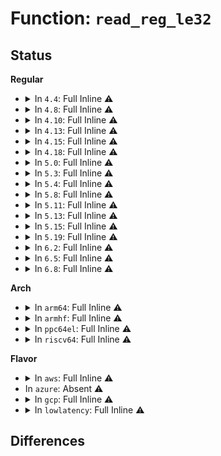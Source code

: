 # Function: <code>read_reg_le32</code>

## Status
<b>Regular</b>
<ul>
<li>
<details>
<summary>In <code>4.4</code>: Full Inline ⚠️</summary>

**Collision:** Unique Static

**Inline:** Full

**Transformation:** False

**Instances:**

```
In drivers/video/fbdev/imsttfb.c (ffffffff81475810)
Location: drivers/video/fbdev/imsttfb.c:407
Inline: True
Inline callers:
  - drivers/video/fbdev/imsttfb.c:imsttfb_blank
  - drivers/video/fbdev/imsttfb.c:imsttfb_fillrect
  - drivers/video/fbdev/imsttfb.c:imsttfb_fillrect
  - drivers/video/fbdev/imsttfb.c:imsttfb_fillrect
  - drivers/video/fbdev/imsttfb.c:imsttfb_fillrect
  - drivers/video/fbdev/imsttfb.c:imsttfb_fillrect
  - drivers/video/fbdev/imsttfb.c:imsttfb_fillrect
  - drivers/video/fbdev/imsttfb.c:imsttfb_copyarea
  - drivers/video/fbdev/imsttfb.c:imsttfb_copyarea
  - drivers/video/fbdev/imsttfb.c:imsttfb_copyarea
  - drivers/video/fbdev/imsttfb.c:imsttfb_ioctl
  - drivers/video/fbdev/imsttfb.c:imsttfb_ioctl
  - drivers/video/fbdev/imsttfb.c:imsttfb_probe
  - drivers/video/fbdev/imsttfb.c:imsttfb_probe
  - drivers/video/fbdev/imsttfb.c:imsttfb_probe
```
</details>
</li>
<li>
<details>
<summary>In <code>4.8</code>: Full Inline ⚠️</summary>

**Collision:** Unique Static

**Inline:** Full

**Transformation:** False

**Instances:**

```
In drivers/video/fbdev/imsttfb.c (ffffffff814c4819)
Location: drivers/video/fbdev/imsttfb.c:406
Inline: True
Inline callers:
  - drivers/video/fbdev/imsttfb.c:imsttfb_probe
  - drivers/video/fbdev/imsttfb.c:imsttfb_probe
  - drivers/video/fbdev/imsttfb.c:imsttfb_probe
  - drivers/video/fbdev/imsttfb.c:imsttfb_ioctl
  - drivers/video/fbdev/imsttfb.c:imsttfb_ioctl
  - drivers/video/fbdev/imsttfb.c:imsttfb_copyarea
  - drivers/video/fbdev/imsttfb.c:imsttfb_copyarea
  - drivers/video/fbdev/imsttfb.c:imsttfb_copyarea
  - drivers/video/fbdev/imsttfb.c:imsttfb_fillrect
  - drivers/video/fbdev/imsttfb.c:imsttfb_fillrect
  - drivers/video/fbdev/imsttfb.c:imsttfb_fillrect
  - drivers/video/fbdev/imsttfb.c:imsttfb_fillrect
  - drivers/video/fbdev/imsttfb.c:imsttfb_fillrect
  - drivers/video/fbdev/imsttfb.c:imsttfb_fillrect
  - drivers/video/fbdev/imsttfb.c:imsttfb_blank
```
</details>
</li>
<li>
<details>
<summary>In <code>4.10</code>: Full Inline ⚠️</summary>

**Collision:** Unique Static

**Inline:** Full

**Transformation:** False

**Instances:**

```
In drivers/video/fbdev/imsttfb.c (ffffffff814e6809)
Location: drivers/video/fbdev/imsttfb.c:406
Inline: True
Inline callers:
  - drivers/video/fbdev/imsttfb.c:imsttfb_probe
  - drivers/video/fbdev/imsttfb.c:imsttfb_probe
  - drivers/video/fbdev/imsttfb.c:imsttfb_probe
  - drivers/video/fbdev/imsttfb.c:imsttfb_ioctl
  - drivers/video/fbdev/imsttfb.c:imsttfb_ioctl
  - drivers/video/fbdev/imsttfb.c:imsttfb_copyarea
  - drivers/video/fbdev/imsttfb.c:imsttfb_copyarea
  - drivers/video/fbdev/imsttfb.c:imsttfb_copyarea
  - drivers/video/fbdev/imsttfb.c:imsttfb_fillrect
  - drivers/video/fbdev/imsttfb.c:imsttfb_fillrect
  - drivers/video/fbdev/imsttfb.c:imsttfb_fillrect
  - drivers/video/fbdev/imsttfb.c:imsttfb_fillrect
  - drivers/video/fbdev/imsttfb.c:imsttfb_fillrect
  - drivers/video/fbdev/imsttfb.c:imsttfb_fillrect
  - drivers/video/fbdev/imsttfb.c:imsttfb_blank
```
</details>
</li>
<li>
<details>
<summary>In <code>4.13</code>: Full Inline ⚠️</summary>

**Collision:** Unique Static

**Inline:** Full

**Transformation:** False

**Instances:**

```
In drivers/video/fbdev/imsttfb.c (ffffffff814f2498)
Location: drivers/video/fbdev/imsttfb.c:406
Inline: True
Inline callers:
  - drivers/video/fbdev/imsttfb.c:imsttfb_probe
  - drivers/video/fbdev/imsttfb.c:imsttfb_probe
  - drivers/video/fbdev/imsttfb.c:imsttfb_probe
  - drivers/video/fbdev/imsttfb.c:imsttfb_ioctl
  - drivers/video/fbdev/imsttfb.c:imsttfb_ioctl
  - drivers/video/fbdev/imsttfb.c:imsttfb_copyarea
  - drivers/video/fbdev/imsttfb.c:imsttfb_copyarea
  - drivers/video/fbdev/imsttfb.c:imsttfb_copyarea
  - drivers/video/fbdev/imsttfb.c:imsttfb_fillrect
  - drivers/video/fbdev/imsttfb.c:imsttfb_fillrect
  - drivers/video/fbdev/imsttfb.c:imsttfb_fillrect
  - drivers/video/fbdev/imsttfb.c:imsttfb_fillrect
  - drivers/video/fbdev/imsttfb.c:imsttfb_fillrect
  - drivers/video/fbdev/imsttfb.c:imsttfb_fillrect
  - drivers/video/fbdev/imsttfb.c:imsttfb_blank
```
</details>
</li>
<li>
<details>
<summary>In <code>4.15</code>: Full Inline ⚠️</summary>

**Collision:** Unique Static

**Inline:** Full

**Transformation:** False

**Instances:**

```
In drivers/video/fbdev/imsttfb.c (ffffffff81532b58)
Location: drivers/video/fbdev/imsttfb.c:406
Inline: True
Inline callers:
  - drivers/video/fbdev/imsttfb.c:imsttfb_probe
  - drivers/video/fbdev/imsttfb.c:imsttfb_probe
  - drivers/video/fbdev/imsttfb.c:imsttfb_probe
  - drivers/video/fbdev/imsttfb.c:imsttfb_ioctl
  - drivers/video/fbdev/imsttfb.c:imsttfb_ioctl
  - drivers/video/fbdev/imsttfb.c:imsttfb_copyarea
  - drivers/video/fbdev/imsttfb.c:imsttfb_copyarea
  - drivers/video/fbdev/imsttfb.c:imsttfb_copyarea
  - drivers/video/fbdev/imsttfb.c:imsttfb_fillrect
  - drivers/video/fbdev/imsttfb.c:imsttfb_fillrect
  - drivers/video/fbdev/imsttfb.c:imsttfb_fillrect
  - drivers/video/fbdev/imsttfb.c:imsttfb_fillrect
  - drivers/video/fbdev/imsttfb.c:imsttfb_fillrect
  - drivers/video/fbdev/imsttfb.c:imsttfb_fillrect
  - drivers/video/fbdev/imsttfb.c:imsttfb_blank
```
</details>
</li>
<li>
<details>
<summary>In <code>4.18</code>: Full Inline ⚠️</summary>

**Collision:** Unique Static

**Inline:** Full

**Transformation:** False

**Instances:**

```
In drivers/video/fbdev/imsttfb.c (ffffffff815685b6)
Location: drivers/video/fbdev/imsttfb.c:406
Inline: True
Inline callers:
  - drivers/video/fbdev/imsttfb.c:imsttfb_probe
  - drivers/video/fbdev/imsttfb.c:imsttfb_probe
  - drivers/video/fbdev/imsttfb.c:imsttfb_probe
  - drivers/video/fbdev/imsttfb.c:imsttfb_ioctl
  - drivers/video/fbdev/imsttfb.c:imsttfb_ioctl
  - drivers/video/fbdev/imsttfb.c:imsttfb_copyarea
  - drivers/video/fbdev/imsttfb.c:imsttfb_copyarea
  - drivers/video/fbdev/imsttfb.c:imsttfb_copyarea
  - drivers/video/fbdev/imsttfb.c:imsttfb_fillrect
  - drivers/video/fbdev/imsttfb.c:imsttfb_fillrect
  - drivers/video/fbdev/imsttfb.c:imsttfb_fillrect
  - drivers/video/fbdev/imsttfb.c:imsttfb_fillrect
  - drivers/video/fbdev/imsttfb.c:imsttfb_fillrect
  - drivers/video/fbdev/imsttfb.c:imsttfb_fillrect
  - drivers/video/fbdev/imsttfb.c:imsttfb_blank
```
</details>
</li>
<li>
<details>
<summary>In <code>5.0</code>: Full Inline ⚠️</summary>

**Collision:** Unique Static

**Inline:** Full

**Transformation:** False

**Instances:**

```
In drivers/video/fbdev/imsttfb.c (ffffffff81580015)
Location: drivers/video/fbdev/imsttfb.c:406
Inline: True
Inline callers:
  - drivers/video/fbdev/imsttfb.c:imsttfb_probe
  - drivers/video/fbdev/imsttfb.c:imsttfb_probe
  - drivers/video/fbdev/imsttfb.c:imsttfb_probe
  - drivers/video/fbdev/imsttfb.c:imsttfb_ioctl
  - drivers/video/fbdev/imsttfb.c:imsttfb_ioctl
  - drivers/video/fbdev/imsttfb.c:imsttfb_copyarea
  - drivers/video/fbdev/imsttfb.c:imsttfb_copyarea
  - drivers/video/fbdev/imsttfb.c:imsttfb_copyarea
  - drivers/video/fbdev/imsttfb.c:imsttfb_fillrect
  - drivers/video/fbdev/imsttfb.c:imsttfb_fillrect
  - drivers/video/fbdev/imsttfb.c:imsttfb_fillrect
  - drivers/video/fbdev/imsttfb.c:imsttfb_fillrect
  - drivers/video/fbdev/imsttfb.c:imsttfb_fillrect
  - drivers/video/fbdev/imsttfb.c:imsttfb_fillrect
  - drivers/video/fbdev/imsttfb.c:imsttfb_blank
```
</details>
</li>
<li>
<details>
<summary>In <code>5.3</code>: Full Inline ⚠️</summary>

**Collision:** Unique Static

**Inline:** Full

**Transformation:** False

**Instances:**

```
In drivers/video/fbdev/imsttfb.c (ffffffff815b0665)
Location: drivers/video/fbdev/imsttfb.c:404
Inline: True
Inline callers:
  - drivers/video/fbdev/imsttfb.c:imsttfb_probe
  - drivers/video/fbdev/imsttfb.c:imsttfb_probe
  - drivers/video/fbdev/imsttfb.c:imsttfb_probe
  - drivers/video/fbdev/imsttfb.c:imsttfb_ioctl
  - drivers/video/fbdev/imsttfb.c:imsttfb_ioctl
  - drivers/video/fbdev/imsttfb.c:imsttfb_copyarea
  - drivers/video/fbdev/imsttfb.c:imsttfb_copyarea
  - drivers/video/fbdev/imsttfb.c:imsttfb_copyarea
  - drivers/video/fbdev/imsttfb.c:imsttfb_fillrect
  - drivers/video/fbdev/imsttfb.c:imsttfb_fillrect
  - drivers/video/fbdev/imsttfb.c:imsttfb_fillrect
  - drivers/video/fbdev/imsttfb.c:imsttfb_fillrect
  - drivers/video/fbdev/imsttfb.c:imsttfb_fillrect
  - drivers/video/fbdev/imsttfb.c:imsttfb_fillrect
  - drivers/video/fbdev/imsttfb.c:imsttfb_blank
```
</details>
</li>
<li>
<details>
<summary>In <code>5.4</code>: Full Inline ⚠️</summary>

**Collision:** Unique Static

**Inline:** Full

**Transformation:** False

**Instances:**

```
In drivers/video/fbdev/imsttfb.c (ffffffff815d15e5)
Location: drivers/video/fbdev/imsttfb.c:404
Inline: True
Inline callers:
  - drivers/video/fbdev/imsttfb.c:imsttfb_probe
  - drivers/video/fbdev/imsttfb.c:imsttfb_probe
  - drivers/video/fbdev/imsttfb.c:imsttfb_probe
  - drivers/video/fbdev/imsttfb.c:imsttfb_ioctl
  - drivers/video/fbdev/imsttfb.c:imsttfb_ioctl
  - drivers/video/fbdev/imsttfb.c:imsttfb_copyarea
  - drivers/video/fbdev/imsttfb.c:imsttfb_copyarea
  - drivers/video/fbdev/imsttfb.c:imsttfb_copyarea
  - drivers/video/fbdev/imsttfb.c:imsttfb_fillrect
  - drivers/video/fbdev/imsttfb.c:imsttfb_fillrect
  - drivers/video/fbdev/imsttfb.c:imsttfb_fillrect
  - drivers/video/fbdev/imsttfb.c:imsttfb_fillrect
  - drivers/video/fbdev/imsttfb.c:imsttfb_fillrect
  - drivers/video/fbdev/imsttfb.c:imsttfb_fillrect
  - drivers/video/fbdev/imsttfb.c:imsttfb_blank
```
</details>
</li>
<li>
<details>
<summary>In <code>5.8</code>: Full Inline ⚠️</summary>

**Collision:** Unique Static

**Inline:** Full

**Transformation:** False

**Instances:**

```
In drivers/video/fbdev/imsttfb.c (ffffffff8167af58)
Location: drivers/video/fbdev/imsttfb.c:404
Inline: True
Inline callers:
  - drivers/video/fbdev/imsttfb.c:init_imstt
  - drivers/video/fbdev/imsttfb.c:init_imstt
  - drivers/video/fbdev/imsttfb.c:init_imstt
  - drivers/video/fbdev/imsttfb.c:imsttfb_ioctl
  - drivers/video/fbdev/imsttfb.c:imsttfb_ioctl
  - drivers/video/fbdev/imsttfb.c:imsttfb_copyarea
  - drivers/video/fbdev/imsttfb.c:imsttfb_copyarea
  - drivers/video/fbdev/imsttfb.c:imsttfb_copyarea
  - drivers/video/fbdev/imsttfb.c:imsttfb_fillrect
  - drivers/video/fbdev/imsttfb.c:imsttfb_fillrect
  - drivers/video/fbdev/imsttfb.c:imsttfb_fillrect
  - drivers/video/fbdev/imsttfb.c:imsttfb_fillrect
  - drivers/video/fbdev/imsttfb.c:imsttfb_fillrect
  - drivers/video/fbdev/imsttfb.c:imsttfb_fillrect
  - drivers/video/fbdev/imsttfb.c:imsttfb_blank
```
</details>
</li>
<li>
<details>
<summary>In <code>5.11</code>: Full Inline ⚠️</summary>

**Collision:** Unique Static

**Inline:** Full

**Transformation:** False

**Instances:**

```
In drivers/video/fbdev/imsttfb.c (ffffffff8169afc8)
Location: drivers/video/fbdev/imsttfb.c:404
Inline: True
Inline callers:
  - drivers/video/fbdev/imsttfb.c:init_imstt
  - drivers/video/fbdev/imsttfb.c:init_imstt
  - drivers/video/fbdev/imsttfb.c:init_imstt
  - drivers/video/fbdev/imsttfb.c:imsttfb_ioctl
  - drivers/video/fbdev/imsttfb.c:imsttfb_ioctl
  - drivers/video/fbdev/imsttfb.c:imsttfb_copyarea
  - drivers/video/fbdev/imsttfb.c:imsttfb_copyarea
  - drivers/video/fbdev/imsttfb.c:imsttfb_copyarea
  - drivers/video/fbdev/imsttfb.c:imsttfb_fillrect
  - drivers/video/fbdev/imsttfb.c:imsttfb_fillrect
  - drivers/video/fbdev/imsttfb.c:imsttfb_fillrect
  - drivers/video/fbdev/imsttfb.c:imsttfb_fillrect
  - drivers/video/fbdev/imsttfb.c:imsttfb_fillrect
  - drivers/video/fbdev/imsttfb.c:imsttfb_fillrect
  - drivers/video/fbdev/imsttfb.c:imsttfb_blank
```
</details>
</li>
<li>
<details>
<summary>In <code>5.13</code>: Full Inline ⚠️</summary>

**Collision:** Unique Static

**Inline:** Full

**Transformation:** False

**Instances:**

```
In drivers/video/fbdev/imsttfb.c (ffffffff8167de38)
Location: drivers/video/fbdev/imsttfb.c:404
Inline: True
Inline callers:
  - drivers/video/fbdev/imsttfb.c:init_imstt
  - drivers/video/fbdev/imsttfb.c:init_imstt
  - drivers/video/fbdev/imsttfb.c:init_imstt
  - drivers/video/fbdev/imsttfb.c:imsttfb_ioctl
  - drivers/video/fbdev/imsttfb.c:imsttfb_ioctl
  - drivers/video/fbdev/imsttfb.c:imsttfb_copyarea
  - drivers/video/fbdev/imsttfb.c:imsttfb_copyarea
  - drivers/video/fbdev/imsttfb.c:imsttfb_copyarea
  - drivers/video/fbdev/imsttfb.c:imsttfb_fillrect
  - drivers/video/fbdev/imsttfb.c:imsttfb_fillrect
  - drivers/video/fbdev/imsttfb.c:imsttfb_fillrect
  - drivers/video/fbdev/imsttfb.c:imsttfb_fillrect
  - drivers/video/fbdev/imsttfb.c:imsttfb_fillrect
  - drivers/video/fbdev/imsttfb.c:imsttfb_fillrect
  - drivers/video/fbdev/imsttfb.c:imsttfb_blank
```
</details>
</li>
<li>
<details>
<summary>In <code>5.15</code>: Full Inline ⚠️</summary>

**Collision:** Unique Static

**Inline:** Full

**Transformation:** False

**Instances:**

```
In drivers/video/fbdev/imsttfb.c (ffffffff816f2d6a)
Location: drivers/video/fbdev/imsttfb.c:404
Inline: True
Inline callers:
  - drivers/video/fbdev/imsttfb.c:init_imstt
  - drivers/video/fbdev/imsttfb.c:init_imstt
  - drivers/video/fbdev/imsttfb.c:init_imstt
  - drivers/video/fbdev/imsttfb.c:imsttfb_ioctl
  - drivers/video/fbdev/imsttfb.c:imsttfb_ioctl
  - drivers/video/fbdev/imsttfb.c:imsttfb_copyarea
  - drivers/video/fbdev/imsttfb.c:imsttfb_copyarea
  - drivers/video/fbdev/imsttfb.c:imsttfb_copyarea
  - drivers/video/fbdev/imsttfb.c:imsttfb_fillrect
  - drivers/video/fbdev/imsttfb.c:imsttfb_fillrect
  - drivers/video/fbdev/imsttfb.c:imsttfb_fillrect
  - drivers/video/fbdev/imsttfb.c:imsttfb_fillrect
  - drivers/video/fbdev/imsttfb.c:imsttfb_fillrect
  - drivers/video/fbdev/imsttfb.c:imsttfb_fillrect
  - drivers/video/fbdev/imsttfb.c:imsttfb_blank
```
</details>
</li>
<li>
<details>
<summary>In <code>5.19</code>: Full Inline ⚠️</summary>

**Collision:** Unique Static

**Inline:** Full

**Transformation:** False

**Instances:**

```
In drivers/video/fbdev/imsttfb.c (ffffffff8181f53a)
Location: drivers/video/fbdev/imsttfb.c:404
Inline: True
Inline callers:
  - drivers/video/fbdev/imsttfb.c:init_imstt
  - drivers/video/fbdev/imsttfb.c:init_imstt
  - drivers/video/fbdev/imsttfb.c:init_imstt
  - drivers/video/fbdev/imsttfb.c:imsttfb_ioctl
  - drivers/video/fbdev/imsttfb.c:imsttfb_ioctl
  - drivers/video/fbdev/imsttfb.c:imsttfb_copyarea
  - drivers/video/fbdev/imsttfb.c:imsttfb_copyarea
  - drivers/video/fbdev/imsttfb.c:imsttfb_copyarea
  - drivers/video/fbdev/imsttfb.c:imsttfb_fillrect
  - drivers/video/fbdev/imsttfb.c:imsttfb_fillrect
  - drivers/video/fbdev/imsttfb.c:imsttfb_fillrect
  - drivers/video/fbdev/imsttfb.c:imsttfb_fillrect
  - drivers/video/fbdev/imsttfb.c:imsttfb_fillrect
  - drivers/video/fbdev/imsttfb.c:imsttfb_fillrect
  - drivers/video/fbdev/imsttfb.c:imsttfb_blank
```
</details>
</li>
<li>
<details>
<summary>In <code>6.2</code>: Full Inline ⚠️</summary>

**Collision:** Unique Static

**Inline:** Full

**Transformation:** False

**Instances:**

```
In drivers/video/fbdev/imsttfb.c (ffffffff8194ea1a)
Location: drivers/video/fbdev/imsttfb.c:405
Inline: True
Inline callers:
  - drivers/video/fbdev/imsttfb.c:init_imstt
  - drivers/video/fbdev/imsttfb.c:init_imstt
  - drivers/video/fbdev/imsttfb.c:init_imstt
  - drivers/video/fbdev/imsttfb.c:imsttfb_ioctl
  - drivers/video/fbdev/imsttfb.c:imsttfb_ioctl
  - drivers/video/fbdev/imsttfb.c:imsttfb_copyarea
  - drivers/video/fbdev/imsttfb.c:imsttfb_copyarea
  - drivers/video/fbdev/imsttfb.c:imsttfb_copyarea
  - drivers/video/fbdev/imsttfb.c:imsttfb_fillrect
  - drivers/video/fbdev/imsttfb.c:imsttfb_fillrect
  - drivers/video/fbdev/imsttfb.c:imsttfb_fillrect
  - drivers/video/fbdev/imsttfb.c:imsttfb_fillrect
  - drivers/video/fbdev/imsttfb.c:imsttfb_fillrect
  - drivers/video/fbdev/imsttfb.c:imsttfb_fillrect
  - drivers/video/fbdev/imsttfb.c:imsttfb_blank
```
</details>
</li>
<li>
<details>
<summary>In <code>6.5</code>: Full Inline ⚠️</summary>

**Collision:** Unique Static

**Inline:** Full

**Transformation:** False

**Instances:**

```
In drivers/video/fbdev/imsttfb.c (ffffffff81994dec)
Location: drivers/video/fbdev/imsttfb.c:405
Inline: True
Inline callers:
  - drivers/video/fbdev/imsttfb.c:init_imstt
  - drivers/video/fbdev/imsttfb.c:init_imstt
  - drivers/video/fbdev/imsttfb.c:init_imstt
  - drivers/video/fbdev/imsttfb.c:imsttfb_ioctl
  - drivers/video/fbdev/imsttfb.c:imsttfb_ioctl
  - drivers/video/fbdev/imsttfb.c:imsttfb_copyarea
  - drivers/video/fbdev/imsttfb.c:imsttfb_copyarea
  - drivers/video/fbdev/imsttfb.c:imsttfb_copyarea
  - drivers/video/fbdev/imsttfb.c:imsttfb_fillrect
  - drivers/video/fbdev/imsttfb.c:imsttfb_fillrect
  - drivers/video/fbdev/imsttfb.c:imsttfb_fillrect
  - drivers/video/fbdev/imsttfb.c:imsttfb_fillrect
  - drivers/video/fbdev/imsttfb.c:imsttfb_fillrect
  - drivers/video/fbdev/imsttfb.c:imsttfb_fillrect
  - drivers/video/fbdev/imsttfb.c:imsttfb_blank
```
</details>
</li>
<li>
<details>
<summary>In <code>6.8</code>: Full Inline ⚠️</summary>

**Collision:** Unique Static

**Inline:** Full

**Transformation:** False

**Instances:**

```
In drivers/video/fbdev/imsttfb.c (ffffffff819df4ac)
Location: drivers/video/fbdev/imsttfb.c:405
Inline: True
Inline callers:
  - drivers/video/fbdev/imsttfb.c:init_imstt
  - drivers/video/fbdev/imsttfb.c:init_imstt
  - drivers/video/fbdev/imsttfb.c:init_imstt
  - drivers/video/fbdev/imsttfb.c:imsttfb_ioctl
  - drivers/video/fbdev/imsttfb.c:imsttfb_ioctl
  - drivers/video/fbdev/imsttfb.c:imsttfb_copyarea
  - drivers/video/fbdev/imsttfb.c:imsttfb_copyarea
  - drivers/video/fbdev/imsttfb.c:imsttfb_copyarea
  - drivers/video/fbdev/imsttfb.c:imsttfb_fillrect
  - drivers/video/fbdev/imsttfb.c:imsttfb_fillrect
  - drivers/video/fbdev/imsttfb.c:imsttfb_fillrect
  - drivers/video/fbdev/imsttfb.c:imsttfb_fillrect
  - drivers/video/fbdev/imsttfb.c:imsttfb_fillrect
  - drivers/video/fbdev/imsttfb.c:imsttfb_fillrect
  - drivers/video/fbdev/imsttfb.c:imsttfb_blank
```
</details>
</li>
</ul>
<b>Arch</b>
<ul>
<li>
<details>
<summary>In <code>arm64</code>: Full Inline ⚠️</summary>

**Collision:** Unique Static

**Inline:** Full

**Transformation:** False

**Instances:**

```
In drivers/video/fbdev/imsttfb.c (ffff80001075aaa4)
Location: drivers/video/fbdev/imsttfb.c:404
Inline: True
Inline callers:
  - drivers/video/fbdev/imsttfb.c:init_imstt
  - drivers/video/fbdev/imsttfb.c:init_imstt
  - drivers/video/fbdev/imsttfb.c:init_imstt
  - drivers/video/fbdev/imsttfb.c:imsttfb_ioctl
  - drivers/video/fbdev/imsttfb.c:imsttfb_ioctl
  - drivers/video/fbdev/imsttfb.c:imsttfb_copyarea
  - drivers/video/fbdev/imsttfb.c:imsttfb_copyarea
  - drivers/video/fbdev/imsttfb.c:imsttfb_copyarea
  - drivers/video/fbdev/imsttfb.c:imsttfb_fillrect
  - drivers/video/fbdev/imsttfb.c:imsttfb_fillrect
  - drivers/video/fbdev/imsttfb.c:imsttfb_fillrect
  - drivers/video/fbdev/imsttfb.c:imsttfb_fillrect
  - drivers/video/fbdev/imsttfb.c:imsttfb_fillrect
  - drivers/video/fbdev/imsttfb.c:imsttfb_fillrect
  - drivers/video/fbdev/imsttfb.c:imsttfb_blank
```
</details>
</li>
<li>
<details>
<summary>In <code>armhf</code>: Full Inline ⚠️</summary>

**Collision:** Unique Static

**Inline:** Full

**Transformation:** False

**Instances:**

```
In drivers/video/fbdev/imsttfb.c (c08dda14)
Location: drivers/video/fbdev/imsttfb.c:404
Inline: True
Inline callers:
  - drivers/video/fbdev/imsttfb.c:init_imstt
  - drivers/video/fbdev/imsttfb.c:init_imstt
  - drivers/video/fbdev/imsttfb.c:init_imstt
  - drivers/video/fbdev/imsttfb.c:imsttfb_ioctl
  - drivers/video/fbdev/imsttfb.c:imsttfb_ioctl
  - drivers/video/fbdev/imsttfb.c:imsttfb_copyarea
  - drivers/video/fbdev/imsttfb.c:imsttfb_copyarea
  - drivers/video/fbdev/imsttfb.c:imsttfb_copyarea
  - drivers/video/fbdev/imsttfb.c:imsttfb_fillrect
  - drivers/video/fbdev/imsttfb.c:imsttfb_fillrect
  - drivers/video/fbdev/imsttfb.c:imsttfb_fillrect
  - drivers/video/fbdev/imsttfb.c:imsttfb_fillrect
  - drivers/video/fbdev/imsttfb.c:imsttfb_fillrect
  - drivers/video/fbdev/imsttfb.c:imsttfb_fillrect
  - drivers/video/fbdev/imsttfb.c:imsttfb_blank
```
</details>
</li>
<li>
<details>
<summary>In <code>ppc64el</code>: Full Inline ⚠️</summary>

**Collision:** Unique Static

**Inline:** Full

**Transformation:** False

**Instances:**

```
In drivers/video/fbdev/imsttfb.c (c0000000008c0ab4)
Location: drivers/video/fbdev/imsttfb.c:404
Inline: True
Inline callers:
  - drivers/video/fbdev/imsttfb.c:init_imstt
  - drivers/video/fbdev/imsttfb.c:init_imstt
  - drivers/video/fbdev/imsttfb.c:init_imstt
  - drivers/video/fbdev/imsttfb.c:imsttfb_ioctl
  - drivers/video/fbdev/imsttfb.c:imsttfb_ioctl
  - drivers/video/fbdev/imsttfb.c:imsttfb_copyarea
  - drivers/video/fbdev/imsttfb.c:imsttfb_copyarea
  - drivers/video/fbdev/imsttfb.c:imsttfb_copyarea
  - drivers/video/fbdev/imsttfb.c:imsttfb_fillrect
  - drivers/video/fbdev/imsttfb.c:imsttfb_fillrect
  - drivers/video/fbdev/imsttfb.c:imsttfb_fillrect
  - drivers/video/fbdev/imsttfb.c:imsttfb_fillrect
  - drivers/video/fbdev/imsttfb.c:imsttfb_fillrect
  - drivers/video/fbdev/imsttfb.c:imsttfb_fillrect
  - drivers/video/fbdev/imsttfb.c:imsttfb_blank
```
</details>
</li>
<li>
<details>
<summary>In <code>riscv64</code>: Full Inline ⚠️</summary>

**Collision:** Unique Static

**Inline:** Full

**Transformation:** False

**Instances:**

```
In drivers/video/fbdev/imsttfb.c (ffffffe000506726)
Location: drivers/video/fbdev/imsttfb.c:404
Inline: True
Inline callers:
  - drivers/video/fbdev/imsttfb.c:init_imstt
  - drivers/video/fbdev/imsttfb.c:init_imstt
  - drivers/video/fbdev/imsttfb.c:init_imstt
  - drivers/video/fbdev/imsttfb.c:imsttfb_ioctl
  - drivers/video/fbdev/imsttfb.c:imsttfb_ioctl
  - drivers/video/fbdev/imsttfb.c:imsttfb_copyarea
  - drivers/video/fbdev/imsttfb.c:imsttfb_copyarea
  - drivers/video/fbdev/imsttfb.c:imsttfb_copyarea
  - drivers/video/fbdev/imsttfb.c:imsttfb_fillrect
  - drivers/video/fbdev/imsttfb.c:imsttfb_fillrect
  - drivers/video/fbdev/imsttfb.c:imsttfb_fillrect
  - drivers/video/fbdev/imsttfb.c:imsttfb_fillrect
  - drivers/video/fbdev/imsttfb.c:imsttfb_fillrect
  - drivers/video/fbdev/imsttfb.c:imsttfb_fillrect
  - drivers/video/fbdev/imsttfb.c:imsttfb_blank
```
</details>
</li>
</ul>
<b>Flavor</b>
<ul>
<li>
<details>
<summary>In <code>aws</code>: Full Inline ⚠️</summary>

**Collision:** Unique Static

**Inline:** Full

**Transformation:** False

**Instances:**

```
In drivers/video/fbdev/imsttfb.c (ffffffff815c55f5)
Location: drivers/video/fbdev/imsttfb.c:404
Inline: True
Inline callers:
  - drivers/video/fbdev/imsttfb.c:imsttfb_probe
  - drivers/video/fbdev/imsttfb.c:imsttfb_probe
  - drivers/video/fbdev/imsttfb.c:imsttfb_probe
  - drivers/video/fbdev/imsttfb.c:imsttfb_ioctl
  - drivers/video/fbdev/imsttfb.c:imsttfb_ioctl
  - drivers/video/fbdev/imsttfb.c:imsttfb_copyarea
  - drivers/video/fbdev/imsttfb.c:imsttfb_copyarea
  - drivers/video/fbdev/imsttfb.c:imsttfb_copyarea
  - drivers/video/fbdev/imsttfb.c:imsttfb_fillrect
  - drivers/video/fbdev/imsttfb.c:imsttfb_fillrect
  - drivers/video/fbdev/imsttfb.c:imsttfb_fillrect
  - drivers/video/fbdev/imsttfb.c:imsttfb_fillrect
  - drivers/video/fbdev/imsttfb.c:imsttfb_fillrect
  - drivers/video/fbdev/imsttfb.c:imsttfb_fillrect
  - drivers/video/fbdev/imsttfb.c:imsttfb_blank
```
</details>
</li>
<li>
In <code>azure</code>: Absent ⚠️
</li>
<li>
<details>
<summary>In <code>gcp</code>: Full Inline ⚠️</summary>

**Collision:** Unique Static

**Inline:** Full

**Transformation:** False

**Instances:**

```
In drivers/video/fbdev/imsttfb.c (ffffffff815c5b85)
Location: drivers/video/fbdev/imsttfb.c:404
Inline: True
Inline callers:
  - drivers/video/fbdev/imsttfb.c:imsttfb_probe
  - drivers/video/fbdev/imsttfb.c:imsttfb_probe
  - drivers/video/fbdev/imsttfb.c:imsttfb_probe
  - drivers/video/fbdev/imsttfb.c:imsttfb_ioctl
  - drivers/video/fbdev/imsttfb.c:imsttfb_ioctl
  - drivers/video/fbdev/imsttfb.c:imsttfb_copyarea
  - drivers/video/fbdev/imsttfb.c:imsttfb_copyarea
  - drivers/video/fbdev/imsttfb.c:imsttfb_copyarea
  - drivers/video/fbdev/imsttfb.c:imsttfb_fillrect
  - drivers/video/fbdev/imsttfb.c:imsttfb_fillrect
  - drivers/video/fbdev/imsttfb.c:imsttfb_fillrect
  - drivers/video/fbdev/imsttfb.c:imsttfb_fillrect
  - drivers/video/fbdev/imsttfb.c:imsttfb_fillrect
  - drivers/video/fbdev/imsttfb.c:imsttfb_fillrect
  - drivers/video/fbdev/imsttfb.c:imsttfb_blank
```
</details>
</li>
<li>
<details>
<summary>In <code>lowlatency</code>: Full Inline ⚠️</summary>

**Collision:** Unique Static

**Inline:** Full

**Transformation:** False

**Instances:**

```
In drivers/video/fbdev/imsttfb.c (ffffffff815df725)
Location: drivers/video/fbdev/imsttfb.c:404
Inline: True
Inline callers:
  - drivers/video/fbdev/imsttfb.c:imsttfb_probe
  - drivers/video/fbdev/imsttfb.c:imsttfb_probe
  - drivers/video/fbdev/imsttfb.c:imsttfb_probe
  - drivers/video/fbdev/imsttfb.c:imsttfb_ioctl
  - drivers/video/fbdev/imsttfb.c:imsttfb_ioctl
  - drivers/video/fbdev/imsttfb.c:imsttfb_copyarea
  - drivers/video/fbdev/imsttfb.c:imsttfb_copyarea
  - drivers/video/fbdev/imsttfb.c:imsttfb_copyarea
  - drivers/video/fbdev/imsttfb.c:imsttfb_fillrect
  - drivers/video/fbdev/imsttfb.c:imsttfb_fillrect
  - drivers/video/fbdev/imsttfb.c:imsttfb_fillrect
  - drivers/video/fbdev/imsttfb.c:imsttfb_fillrect
  - drivers/video/fbdev/imsttfb.c:imsttfb_fillrect
  - drivers/video/fbdev/imsttfb.c:imsttfb_fillrect
  - drivers/video/fbdev/imsttfb.c:imsttfb_blank
```
</details>
</li>
</ul>

## Differences
